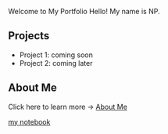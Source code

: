  Welcome to My Portfolio Hello! My name is NP.
## Projects
- Project 1: coming soon
- Project 2: coming later
## About Me
Click here to learn more → [About Me](about.md)

[my notebook](notebook.md)

